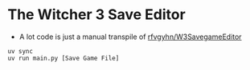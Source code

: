 # The Witcher 3 Save Editor

- A lot code is just a manual transpile of [rfvgyhn/W3SavegameEditor](https://github.com/rfvgyhn/W3SavegameEditor/)

```
uv sync
uv run main.py [Save Game File]
```
